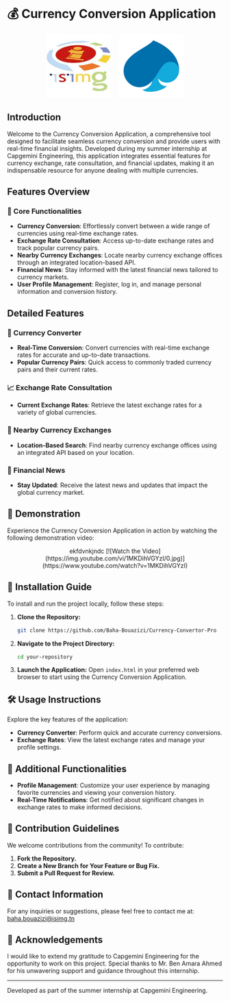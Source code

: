 
# 💰 Currency Conversion Application
<p align="center">
  <img src="images/isimg.jpeg" alt="Institute Logo" width="150"/>
  &nbsp;&nbsp;&nbsp;
  <img src="images/capp.png" alt="Company Logo" width="150"/>
</p>

## Introduction

Welcome to the Currency Conversion Application, a comprehensive tool designed to facilitate seamless currency conversion and provide users with real-time financial insights. Developed during my summer internship at Capgemini Engineering, this application integrates essential features for currency exchange, rate consultation, and financial updates, making it an indispensable resource for anyone dealing with multiple currencies.

## Features Overview

### 🌟 Core Functionalities

- **Currency Conversion**: Effortlessly convert between a wide range of currencies using real-time exchange rates.
- **Exchange Rate Consultation**: Access up-to-date exchange rates and track popular currency pairs.
- **Nearby Currency Exchanges**: Locate nearby currency exchange offices through an integrated location-based API.
- **Financial News**: Stay informed with the latest financial news tailored to currency markets.
- **User Profile Management**: Register, log in, and manage personal information and conversion history.


## Detailed Features

### 💱 Currency Converter

- **Real-Time Conversion**: Convert currencies with real-time exchange rates for accurate and up-to-date transactions.
- **Popular Currency Pairs**: Quick access to commonly traded currency pairs and their current rates.

### 📈 Exchange Rate Consultation

- **Current Exchange Rates**: Retrieve the latest exchange rates for a variety of global currencies.

### 🏦 Nearby Currency Exchanges

- **Location-Based Search**: Find nearby currency exchange offices using an integrated API based on your location.

### 📰 Financial News

- **Stay Updated**: Receive the latest news and updates that impact the global currency market.

## 🎥 Demonstration

Experience the Currency Conversion Application in action by watching the following demonstration video:
<p align="center">
  ekfdvnkjndc
[![Watch the Video](https://img.youtube.com/vi/1MKDihVGYzI/0.jpg)](https://www.youtube.com/watch?v=1MKDihVGYzI)
  </p>

## 🚀 Installation Guide

To install and run the project locally, follow these steps:

1. **Clone the Repository:**
   ```bash
   git clone https://github.com/Baha-Bouazizi/Currency-Convertor-Pro
   ```

2. **Navigate to the Project Directory:**
   ```bash
   cd your-repository
   ```

3. **Launch the Application:**
   Open `index.html` in your preferred web browser to start using the Currency Conversion Application.

## 🛠 Usage Instructions

Explore the key features of the application:

- **Currency Converter**: Perform quick and accurate currency conversions.
- **Exchange Rates**: View the latest exchange rates and manage your profile settings.

## 🔧 Additional Functionalities

- **Profile Management**: Customize your user experience by managing favorite currencies and viewing your conversion history.
- **Real-Time Notifications**: Get notified about significant changes in exchange rates to make informed decisions.

## 🤝 Contribution Guidelines

We welcome contributions from the community! To contribute:

1. **Fork the Repository.**
2. **Create a New Branch for Your Feature or Bug Fix.**
3. **Submit a Pull Request for Review.**

## 📧 Contact Information

For any inquiries or suggestions, please feel free to contact me at: baha.bouazizi@isimg.tn

## 🙏 Acknowledgements

I would like to extend my gratitude to Capgemini Engineering for the opportunity to work on this project. Special thanks to Mr. Ben Amara Ahmed for his unwavering support and guidance throughout this internship.

---

Developed as part of the summer internship at Capgemini Engineering.
